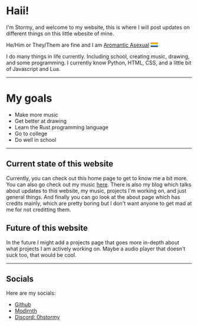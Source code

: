 # Haii!

I'm Stormy, and welcome to my website,
this is where I will post updates on different things on this little wbesite of mine.

 He/Him or They/Them are fine and I am <a href="https://en.pronouns.page/@0Stormy">Aromantic Asexual</a> <img width="20" src="assets/Aroace_flag.png">

I do many things in life currently. Including school, creating music, drawing, and some programming. I currently know Python, HTML, CSS, and a little bit of Javascript and Lua.

<hr>

# My goals

* Make more music
* Get better at drawing
* Learn the Rust programming language
* Go to college
* Do well in school

<hr>

## Current state of this website
Currently, you can check out this home page to get to know me a bit more. You can also go check out my music <a href="music.html">here</a>. There is also my blog which talks about updates to this website, my music, projects I'm working on, and just general things. And finally you can go look at the about page which has credits mainly, which are pretty boring but I don't want anyone to get mad at me for not creditting them.

## Future of this website
In the future I might add a projects page that goes more in-depth about what projects I am actively working on. Maybe a audio player that doesn't suck too, that would be cool.

<hr>

## Socials
Here are my socials:
* <a href="https://github.com/0hStormy">Github</a>
* <a href="https://modrinth.com/user/0Stormy">Modirnth</a>
* <a href="">Discord: 0hstormy</a>